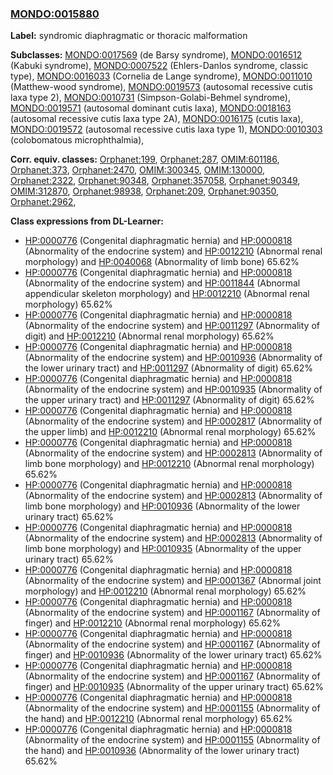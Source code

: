 
### [MONDO:0015880](http://purl.obolibrary.org/obo/MONDO_0015880)
**Label:** syndromic diaphragmatic or thoracic malformation

**Subclasses:** [MONDO:0017569](http://purl.obolibrary.org/obo/MONDO_0017569) (de Barsy syndrome), [MONDO:0016512](http://purl.obolibrary.org/obo/MONDO_0016512) (Kabuki syndrome), [MONDO:0007522](http://purl.obolibrary.org/obo/MONDO_0007522) (Ehlers-Danlos syndrome, classic type), [MONDO:0016033](http://purl.obolibrary.org/obo/MONDO_0016033) (Cornelia de Lange syndrome), [MONDO:0011010](http://purl.obolibrary.org/obo/MONDO_0011010) (Matthew-wood syndrome), [MONDO:0019573](http://purl.obolibrary.org/obo/MONDO_0019573) (autosomal recessive cutis laxa type 2), [MONDO:0010731](http://purl.obolibrary.org/obo/MONDO_0010731) (Simpson-Golabi-Behmel syndrome), [MONDO:0019571](http://purl.obolibrary.org/obo/MONDO_0019571) (autosomal dominant cutis laxa), [MONDO:0018163](http://purl.obolibrary.org/obo/MONDO_0018163) (autosomal recessive cutis laxa type 2A), [MONDO:0016175](http://purl.obolibrary.org/obo/MONDO_0016175) (cutis laxa), [MONDO:0019572](http://purl.obolibrary.org/obo/MONDO_0019572) (autosomal recessive cutis laxa type 1), [MONDO:0010303](http://purl.obolibrary.org/obo/MONDO_0010303) (colobomatous microphthalmia), 

**Corr. equiv. classes:** [Orphanet:199](http://www.orpha.net/ORDO/Orphanet_199), [Orphanet:287](http://www.orpha.net/ORDO/Orphanet_287), [OMIM:601186](http://purl.obolibrary.org/obo/OMIM_601186), [Orphanet:373](http://www.orpha.net/ORDO/Orphanet_373), [Orphanet:2470](http://www.orpha.net/ORDO/Orphanet_2470), [OMIM:300345](http://purl.obolibrary.org/obo/OMIM_300345), [OMIM:130000](http://purl.obolibrary.org/obo/OMIM_130000), [Orphanet:2322](http://www.orpha.net/ORDO/Orphanet_2322), [Orphanet:90348](http://www.orpha.net/ORDO/Orphanet_90348), [Orphanet:357058](http://www.orpha.net/ORDO/Orphanet_357058), [Orphanet:90349](http://www.orpha.net/ORDO/Orphanet_90349), [OMIM:312870](http://purl.obolibrary.org/obo/OMIM_312870), [Orphanet:98938](http://www.orpha.net/ORDO/Orphanet_98938), [Orphanet:209](http://www.orpha.net/ORDO/Orphanet_209), [Orphanet:90350](http://www.orpha.net/ORDO/Orphanet_90350), [Orphanet:2962](http://www.orpha.net/ORDO/Orphanet_2962), 

**Class expressions from DL-Learner:**

- [HP:0000776](http://purl.obolibrary.org/obo/HP_0000776) (Congenital diaphragmatic hernia) and [HP:0000818](http://purl.obolibrary.org/obo/HP_0000818) (Abnormality of the endocrine system) and [HP:0012210](http://purl.obolibrary.org/obo/HP_0012210) (Abnormal renal morphology) and [HP:0040068](http://purl.obolibrary.org/obo/HP_0040068) (Abnormality of limb bone) 65.62%
- [HP:0000776](http://purl.obolibrary.org/obo/HP_0000776) (Congenital diaphragmatic hernia) and [HP:0000818](http://purl.obolibrary.org/obo/HP_0000818) (Abnormality of the endocrine system) and [HP:0011844](http://purl.obolibrary.org/obo/HP_0011844) (Abnormal appendicular skeleton morphology) and [HP:0012210](http://purl.obolibrary.org/obo/HP_0012210) (Abnormal renal morphology) 65.62%
- [HP:0000776](http://purl.obolibrary.org/obo/HP_0000776) (Congenital diaphragmatic hernia) and [HP:0000818](http://purl.obolibrary.org/obo/HP_0000818) (Abnormality of the endocrine system) and [HP:0011297](http://purl.obolibrary.org/obo/HP_0011297) (Abnormality of digit) and [HP:0012210](http://purl.obolibrary.org/obo/HP_0012210) (Abnormal renal morphology) 65.62%
- [HP:0000776](http://purl.obolibrary.org/obo/HP_0000776) (Congenital diaphragmatic hernia) and [HP:0000818](http://purl.obolibrary.org/obo/HP_0000818) (Abnormality of the endocrine system) and [HP:0010936](http://purl.obolibrary.org/obo/HP_0010936) (Abnormality of the lower urinary tract) and [HP:0011297](http://purl.obolibrary.org/obo/HP_0011297) (Abnormality of digit) 65.62%
- [HP:0000776](http://purl.obolibrary.org/obo/HP_0000776) (Congenital diaphragmatic hernia) and [HP:0000818](http://purl.obolibrary.org/obo/HP_0000818) (Abnormality of the endocrine system) and [HP:0010935](http://purl.obolibrary.org/obo/HP_0010935) (Abnormality of the upper urinary tract) and [HP:0011297](http://purl.obolibrary.org/obo/HP_0011297) (Abnormality of digit) 65.62%
- [HP:0000776](http://purl.obolibrary.org/obo/HP_0000776) (Congenital diaphragmatic hernia) and [HP:0000818](http://purl.obolibrary.org/obo/HP_0000818) (Abnormality of the endocrine system) and [HP:0002817](http://purl.obolibrary.org/obo/HP_0002817) (Abnormality of the upper limb) and [HP:0012210](http://purl.obolibrary.org/obo/HP_0012210) (Abnormal renal morphology) 65.62%
- [HP:0000776](http://purl.obolibrary.org/obo/HP_0000776) (Congenital diaphragmatic hernia) and [HP:0000818](http://purl.obolibrary.org/obo/HP_0000818) (Abnormality of the endocrine system) and [HP:0002813](http://purl.obolibrary.org/obo/HP_0002813) (Abnormality of limb bone morphology) and [HP:0012210](http://purl.obolibrary.org/obo/HP_0012210) (Abnormal renal morphology) 65.62%
- [HP:0000776](http://purl.obolibrary.org/obo/HP_0000776) (Congenital diaphragmatic hernia) and [HP:0000818](http://purl.obolibrary.org/obo/HP_0000818) (Abnormality of the endocrine system) and [HP:0002813](http://purl.obolibrary.org/obo/HP_0002813) (Abnormality of limb bone morphology) and [HP:0010936](http://purl.obolibrary.org/obo/HP_0010936) (Abnormality of the lower urinary tract) 65.62%
- [HP:0000776](http://purl.obolibrary.org/obo/HP_0000776) (Congenital diaphragmatic hernia) and [HP:0000818](http://purl.obolibrary.org/obo/HP_0000818) (Abnormality of the endocrine system) and [HP:0002813](http://purl.obolibrary.org/obo/HP_0002813) (Abnormality of limb bone morphology) and [HP:0010935](http://purl.obolibrary.org/obo/HP_0010935) (Abnormality of the upper urinary tract) 65.62%
- [HP:0000776](http://purl.obolibrary.org/obo/HP_0000776) (Congenital diaphragmatic hernia) and [HP:0000818](http://purl.obolibrary.org/obo/HP_0000818) (Abnormality of the endocrine system) and [HP:0001367](http://purl.obolibrary.org/obo/HP_0001367) (Abnormal joint morphology) and [HP:0012210](http://purl.obolibrary.org/obo/HP_0012210) (Abnormal renal morphology) 65.62%
- [HP:0000776](http://purl.obolibrary.org/obo/HP_0000776) (Congenital diaphragmatic hernia) and [HP:0000818](http://purl.obolibrary.org/obo/HP_0000818) (Abnormality of the endocrine system) and [HP:0001167](http://purl.obolibrary.org/obo/HP_0001167) (Abnormality of finger) and [HP:0012210](http://purl.obolibrary.org/obo/HP_0012210) (Abnormal renal morphology) 65.62%
- [HP:0000776](http://purl.obolibrary.org/obo/HP_0000776) (Congenital diaphragmatic hernia) and [HP:0000818](http://purl.obolibrary.org/obo/HP_0000818) (Abnormality of the endocrine system) and [HP:0001167](http://purl.obolibrary.org/obo/HP_0001167) (Abnormality of finger) and [HP:0010936](http://purl.obolibrary.org/obo/HP_0010936) (Abnormality of the lower urinary tract) 65.62%
- [HP:0000776](http://purl.obolibrary.org/obo/HP_0000776) (Congenital diaphragmatic hernia) and [HP:0000818](http://purl.obolibrary.org/obo/HP_0000818) (Abnormality of the endocrine system) and [HP:0001167](http://purl.obolibrary.org/obo/HP_0001167) (Abnormality of finger) and [HP:0010935](http://purl.obolibrary.org/obo/HP_0010935) (Abnormality of the upper urinary tract) 65.62%
- [HP:0000776](http://purl.obolibrary.org/obo/HP_0000776) (Congenital diaphragmatic hernia) and [HP:0000818](http://purl.obolibrary.org/obo/HP_0000818) (Abnormality of the endocrine system) and [HP:0001155](http://purl.obolibrary.org/obo/HP_0001155) (Abnormality of the hand) and [HP:0012210](http://purl.obolibrary.org/obo/HP_0012210) (Abnormal renal morphology) 65.62%
- [HP:0000776](http://purl.obolibrary.org/obo/HP_0000776) (Congenital diaphragmatic hernia) and [HP:0000818](http://purl.obolibrary.org/obo/HP_0000818) (Abnormality of the endocrine system) and [HP:0001155](http://purl.obolibrary.org/obo/HP_0001155) (Abnormality of the hand) and [HP:0010936](http://purl.obolibrary.org/obo/HP_0010936) (Abnormality of the lower urinary tract) 65.62%


